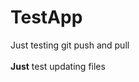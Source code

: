 # TestApp 
  Just testing git push and pull <br /><br />
  <strong>Just</strong> test updating files
